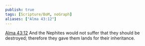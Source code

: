 ```yaml
---
publish: true
tags: [Scripture/BoM, noGraph]
aliases: ["Alma 43:12"]
---
```

[Alma 43:12](https://churchofjesuschrist.org/study/scriptures/bofm/alma/43?lang=eng&id=p12#p12) And the Nephites would not suffer that they should be destroyed; therefore they gave them lands for their inheritance.
